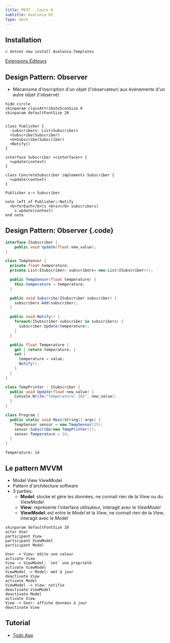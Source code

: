 ```yaml
---
title: PO3T - Cours 6
subtitle: Avalonia UI
type: deck
---
```


## Installation

```terminal
> dotnet new install Avalonia.Templates
```

[Extensions Éditeurs](https://avaloniaui.net/gettingstarted#installation)

## Design Pattern: Observer

- Mécanisme d'inscription d'un objet (l'observateur) aux événements d'un autre objet (l'observé)

```plantuml {.build}
hide circle
skinparam classAttributeIconSize 0
skinparam defaultFontSize 20


class Publisher {
  -subscribers: List<Subscriber>
  +Subscribe(Subscriber)
  +UnSubscribe(Subscriber)
  +Notify()
}

interface Subscriber <<interface>> {
  +update(context)
}

class ConcreteSubscriber implements Subscriber {
  +update(context)
}

Publisher o-> Subscriber

note left of Publisher::Notify
  <b>forEach</b>(s <b>in</b> subscribers)
    s.update(context)
end note
```

## Design Pattern: Observer {.code}

```cs
interface ISubscriber {
    public void Update(float new_value);
}

class TempSensor {
  private float temperature;
  private List<ISubscriber> subscribers= new List<ISubscriber>();

  public TempSensor(float temperature) {
    this.temperature = temperature;
  }

  public void Subscribe(ISubscriber subscriber) {
    subscribers.Add(subscriber);
  }

  public void Notify() {
    foreach(ISubscriber subscriber in subscribers) {
      subscriber.Update(temperature);
    }
  }

  public float Temperature {
    get { return temperature; }
    set {
      temperature = value;
      Notify();
    }
  }
}

class TempPrinter : ISubscriber {
  public void Update(float new_value) {
    Console.Write("Temperature: {0}", new_value);
  }
}

class Program {
  public static void Main(String[] args) {
    TempSensor sensor = new TempSensor(25);
    sensor.Subscribe(new TempPrinter());
    sensor.Temperature = 14;
  }
}

```

```terminal
Temperature: 14
```

## Le pattern MVVM

- Model View ViewModel
- Pattern d'architecture software
- 3 parties:
  - **Model**: stocke et gère les données, ne connait rien de la _View_ ou du _ViewModel_
  - **View**: représente l'interface utilisateur, interagit avec le _ViewModel_
  - **ViewModel**: est entre le _Model_ et la _View_, ne connait rien de la _View_, interagit avec le _Model_

```plantuml {.build}
skinparam defaultFontSize 20
actor User
participant View
participant ViewModel
participant Model

User -> View: édite une valeur
activate View
View -> ViewModel: `set` une propriété
activate ViewModel
ViewModel -> Model: met à jour
deactivate View
activate Model
ViewModel -> View: notifie
deactivate ViewModel
deactivate Model
activate View
View -> User: affiche données à jour
deactivate View
```

## Tutorial

- [Todo App](https://github.com/AvaloniaUI/Avalonia.Samples/tree/main/src/Avalonia.Samples/CompleteApps/SimpleToDoList)
